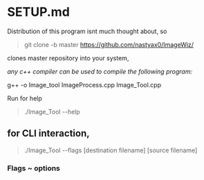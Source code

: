 # SETUP.md 

Distribution of this program isnt much thought about, so

> git clone -b master https://github.com/nastyax0/ImageWiz/

clones master repository into your system,

*any c++ compiler can be used to compile the following program:*

  g++ -o Image_tool ImageProcess.cpp Image_Tool.cpp

Run for help
> ./Image_Tool --help

## for CLI interaction,
> ./Image_Tool --flags [destination filename] [source filename]

### Flags ~ options

 
